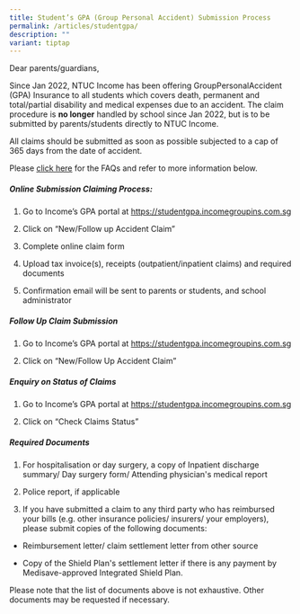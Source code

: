 ```yaml
---
title: Student’s GPA (Group Personal Accident) Submission Process
permalink: /articles/studentgpa/
description: ""
variant: tiptap
---
```

<p>Dear parents/guardians,</p><p>Since Jan 2022, NTUC Income has been offering GroupPersonalAccident (GPA) Insurance to all students which covers death, permanent and total/partial disability and medical expenses due to an accident. The claim procedure is <strong>no longer</strong> handled by school since Jan 2022, but is to be submitted by parents/students directly to NTUC Income.</p><p>All claims should be submitted as soon as possible subjected to a cap of 365 days from the date of accident.</p><p>Please <a href="/files/MOE_Student_Product_Fact_Sheet_Year_2024__Insurance_.pdf" rel="noopener noreferrer nofollow" target="_blank">click here</a> for the FAQs and refer to more information below.</p><h5>Online Submission Claiming Process:</h5><ol data-tight="true" class="tight"><li><p>Go to Income’s GPA portal at <a href="https://studentgpa.incomegroupins.com.sg" rel="noopener noreferrer nofollow" target="_blank">https://studentgpa.incomegroupins.com.sg<br></a></p></li><li><p>Click on “New/Follow up Accident Claim”</p></li><li><p>Complete online claim form</p></li><li><p>Upload tax invoice(s), receipts (outpatient/inpatient claims) and required documents</p></li><li><p>Confirmation email will be sent to parents or students, and school administrator</p></li></ol><h5>Follow Up Claim Submission</h5><ol data-tight="true" class="tight"><li><p>Go to Income’s GPA portal at <a href="https://studentgpa.incomegroupins.com.sg" rel="noopener noreferrer nofollow" target="_blank">https://studentgpa.incomegroupins.com.sg</a></p></li><li><p>Click on “New/Follow Up Accident Claim”</p></li></ol><h5>Enquiry on Status of Claims</h5><ol data-tight="true" class="tight"><li><p>Go to Income’s GPA portal at <a href="https://studentgpa.incomegroupins.com.sg" rel="noopener noreferrer nofollow" target="_blank">https://studentgpa.incomegroupins.com.sg</a></p></li><li><p>Click on “Check Claims Status”</p></li></ol><h5>Required Documents</h5><ol data-tight="true" class="tight"><li><p>For hospitalisation or day surgery, a copy of Inpatient discharge summary/ Day surgery form/ Attending physician's medical report</p></li><li><p>Police report, if applicable</p></li><li><p>If you have submitted a claim to any third party who has reimbursed your bills (e.g. other insurance policies/ insurers/ your employers), please submit copies of the following documents:</p></li></ol><ul data-tight="true" class="tight"><li><p>Reimbursement letter/ claim settlement letter from other source</p></li><li><p>Copy of the Shield Plan's settlement letter if there is any payment by Medisave-approved Integrated Shield Plan.</p></li></ul><p>Please note that the list of documents above is not exhaustive. Other documents may be requested if necessary.</p>
